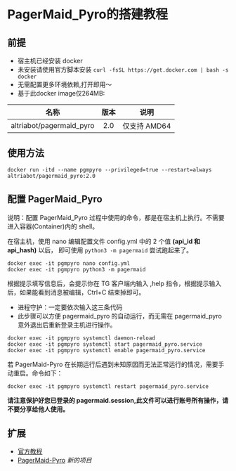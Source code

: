# PagerMaid_Pyro的搭建教程


## 前提
- 宿主机已经安装 docker
- 未安装请使用官方脚本安装 `curl -fsSL https://get.docker.com | bash -s docker`
- 无需配置更多环境依赖,打开即用～
- 基于此docker image仅264MB:

| 名称 | 版本 | 说明 |
| :----: |:----: |:----: |
| altriabot/pagermaid_pyro | 2.0 |仅支持 AMD64 |

## 使用方法

`docker run -itd --name pgmpyro --privileged=true --restart=always altriabot/pagermaid_pyro:2.0`

## 配置 PagerMaid_Pyro

说明：配置 PagerMaid_Pyro 过程中使用的命令，都是在宿主机上执行。不需要进入容器(Container)内的 shell。

在宿主机，使用 nano 编辑配置文件 config.yml 中的 2 个值 **(api_id 和 api_hash)** 以后，
即可使用 `python3 -m pagermaid` 尝试跑起来了。

```shell
docker exec -it pgmpyro nano config.yml
docker exec -it pgmpyro python3 -m pagermaid
```

根据提示填写信息后，会提示你在 TG 客户端内输入 ,help 指令，根据提示输入后，如果能看到消息被编辑，Ctrl+C 结束掉即可。

- 进程守护：一定要依次输入这三条代码
- 此步骤可以方便 pagermaid_pyro 的自动运行，而无需在 pagermaid_pyro 意外退出后重新登录主机进行操作。

```shell
docker exec -it pgmpyro systemctl daemon-reload
docker exec -it pgmpyro systemctl start pagermaid_pyro.service
docker exec -it pgmpyro systemctl enable pagermaid_pyro.service
```

若 PagerMaid-Pyro 在长期运行后遇到未知原因而无法正常运行的情况，需要手动重启。命令如下：

`docker exec -it pgmpyro systemctl restart pagermaid_pyro.service`

**请注意保护好您已登录的 pagermaid.session,此文件可以进行账号所有操作，请不要分享给他人使用。**

## 扩展

- [官方教程](https://xtaolabs.com/)
- [PagerMaid-Pyro](https://github.com/TeamPGM/PagerMaid-Pyro) _新的项目_



